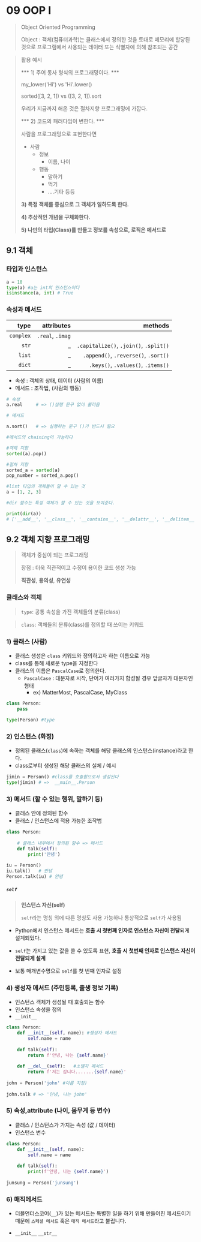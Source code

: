 # 09 OOP I

> Object Oriented Programming
>
> Object : 객체(컴퓨터과학)는 클래스에서 정의한 것을 토대로 메모리에 할당된 것으로 프로그램에서 사용되는 데이터 또는 식별자에 의해 참조되는 공간

> 활용 예시
>
> *** 1) 주어 동사 형식의 프로그래밍이다. *** 
>
> my_lower('Hi')   vs   'Hi'.lower()
>
> sorted([3, 2, 1]) vs ([3, 2, 1]).sort
>
> 우리가 지금까지 해온 것은 절차지향 프로그래밍에 가깝다. 
>
> *** 2) 코드의 패러다임이 변한다. ***
>
> 사람을 프로그래밍으로 표현한다면
>
> - 사람
>   - 정보
>     - 이름, 나이
>   - 행동
>     - 말하기 
>     - 먹기
>     - ....기타 등등
>
> **3) 특정 객체를 중심으로 그 객체가 일하도록 한다.**
>
> **4) 추상적인 개념을 구체화한다.**
>
> **5) 나만의 타입(Class)를 만들고 정보를 속성으로, 로직은 메서드로**





## 9.1 객체



### 타입과 인스턴스

```python
a = 10
type(a) #a는 int의 인스턴스이다
isinstance(a, int) # True
```



### 속성과 메서드

|      type |       attributes |                                methods |
| --------: | ---------------: | -------------------------------------: |
| `complex` | `.real`, `.imag` |                                        |
|     `str` |                _ | `.capitalize()`, `.join()`, `.split()` |
|    `list` |                _ |   `.append()`, `.reverse()`, `.sort()` |
|    `dict` |                _ |     `.keys()`, `.values()`, `.items()` |

- 속성 : 객체의 상태, 데이터 (사람의 이름)
- 메서드 : 조작법, (사람의 행동)

```python
# 속성
a.real     # => ()실행 문구 없이 불러옴

# 메서드

a.sort()   # => 실행하는 문구 ()가 반드시 필요
```



```python
#메서드의 chaining이 가능하다

#객체 지향
sorted(a).pop()

#절차 지향
sorted_a = sorted(a)
pop_number = sorted_a.pop()
```



```python
#list 타입의 객체들이 할 수 있는 것 
a = [1, 2, 3]

#dir 함수는 특정 객체가 할 수 있는 것을 보여준다.

print(dir(a))
# ['__add__', '__class__', '__contains__', '__delattr__', '__delitem__', '__dir__', '__doc__', '__eq__', '__format__', '__ge__', '__getattribute__', '__getitem__', '__gt__', '__hash__', '__iadd__', '__imul__', '__init__', '__init_subclass__', '__iter__', '__le__', '__len__', '__lt__', '__mul__', '__ne__', '__new__', '__reduce__', '__reduce_ex__', '__repr__', '__reversed__', '__rmul__', '__setattr__', '__setitem__', '__sizeof__', '__str__', '__subclasshook__', 'append', 'clear', 'copy', 'count', 'extend', 'index', 'insert', 'pop', 'remove', 'reverse', 'sort']
```



## 9.2 객체 지향 프로그래밍

> 객체가 중심이 되는 프로그래밍
>
> 장점 : 더욱 직관적이고 수정이 용이한 코드 생성 가능 
>
> **직관성**, **용의성**, **유연성**

### 클래스와 객체

> `type`: 공통 속성을 가진 객체들의 분류(class)

> `class`: 객체들의 분류(class)를 정의할 때 쓰이는 키워드

### 1) 클래스 (사람)

- 클래스 생성은 `class` 키워드와 정의하고자 하는 이름으로 가능 
- class를 통해 새로운 type을 지정한다 
- 클래스의 이름은 `PascalCase`로 정의한다.
  - `PascalCase` : 대문자로 시작, 단어가 여러가지 합성될 경우 앞글자가 대문자인 형태
    - ex) MatterMost, PascalCase, MyClass

```python
class Person:
    pass

type(Person) #type
```

### 2) 인스턴스 (화정)

- 정의된 클래스(`class`)에 속하는 객체를 해당 클래스의 인스턴스(instance)라고 한다.
- class로부터 생성된 해당 클래스의 실체 / 예시

```python
jimin = Person() #class를 호출함으로서 생성된다
type(jimin) # =>  __main__.Person
```

### 3) 메서드 (할 수 있는 행위, 말하기 등)

- 클래스 안에 정의된 함수
- 클래스 / 인스턴스에 적용 가능한 조작법 

```python
class Person:
    
    # 클래스 내부에서 정의된 함수 => 메서드
    def talk(self):
        print('안녕')
        
iu = Person()
iu.talk()   # 안녕
Person.talk(iu) # 안녕
```



##### `self`

> **인스턴스 자신(self)**
>
> `self`라는 명칭 외에 다른 명칭도 사용 가능하나 통상적으로 `self`가 사용됨 

- Python에서 인스턴스 메서드는 **호출 시 첫번째 인자로 인스턴스 자신이 전달**되게 설계되었다.

- `self`는 가지고 있는 값을 쓸 수 있도록 표현, **호출 시 첫번째 인자로 인스턴스 자신이 전달되게 설계**
- 보통 매개변수명으로 `self`를 첫 번째 인자로 설정



### 4) 생성자 메서드 (주민등록, 출생 정보 기록)

- 인스턴스 객체가 생성될 때 호출되는 함수
- 인스턴스 속성을 정의
- `__init__`

```python
class Person:
    def __init__(self, name): #생성자 메서드
        self.name = name
        
    def talk(self):
    	return f'안녕, 나는 {self.name}'
    
    def __del__(self):   #소멸자 메서드
        return f'저는 갑니다.......{self.name}'
    
john = Person('john' #이름 지정)
              
john.talk # => '안녕, 나는 john'
```



### 5) 속성,attribute  (나이, 몸무게 등 변수)

- 클래스 / 인스턴스가 가지는 속성 (값 / 데이터)
- 인스턴스 변수

```python
class Person:
    def __init__(self, name):
        self.name = name
        
    def talk(self):
        print(f'안녕, 나는 {self.name}')
        
junsung = Person('junsung')
```



### 6) 매직메서드

- 더블언더스코어(`__`)가 있는 메서드는 특별한 일을 하기 위해 만들어진 메서드이기 때문에 `스페셜 메서드` 혹은 `매직 메서드`라고 불립니다.

- `__init__` `__str__`



